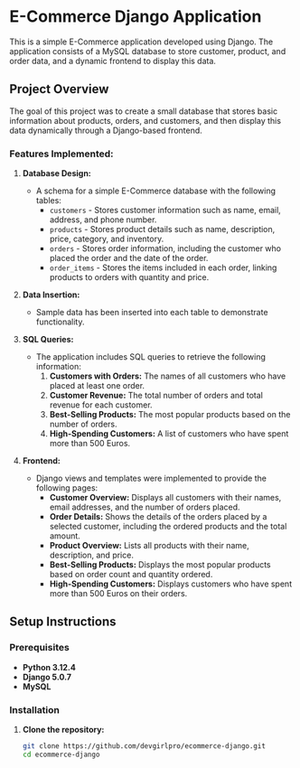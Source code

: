 # E-Commerce Django Application

This is a simple E-Commerce application developed using Django. The application consists of a MySQL database to store customer, product, and order data, and a dynamic frontend to display this data.

## Project Overview

The goal of this project was to create a small database that stores basic information about products, orders, and customers, and then display this data dynamically through a Django-based frontend.

### Features Implemented:

1. **Database Design:**
   - A schema for a simple E-Commerce database with the following tables:
     - `customers` - Stores customer information such as name, email, address, and phone number.
     - `products` - Stores product details such as name, description, price, category, and inventory.
     - `orders` - Stores order information, including the customer who placed the order and the date of the order.
     - `order_items` - Stores the items included in each order, linking products to orders with quantity and price.

2. **Data Insertion:**
   - Sample data has been inserted into each table to demonstrate functionality.

3. **SQL Queries:**
   - The application includes SQL queries to retrieve the following information:
     1. **Customers with Orders:** The names of all customers who have placed at least one order.
     2. **Customer Revenue:** The total number of orders and total revenue for each customer.
     3. **Best-Selling Products:** The most popular products based on the number of orders.
     4. **High-Spending Customers:** A list of customers who have spent more than 500 Euros.

4. **Frontend:**
   - Django views and templates were implemented to provide the following pages:
     - **Customer Overview:** Displays all customers with their names, email addresses, and the number of orders placed.
     - **Order Details:** Shows the details of the orders placed by a selected customer, including the ordered products and the total amount.
     - **Product Overview:** Lists all products with their name, description, and price.
     - **Best-Selling Products:** Displays the most popular products based on order count and quantity ordered.
     - **High-Spending Customers:** Displays customers who have spent more than 500 Euros on their orders.

## Setup Instructions

### Prerequisites

- **Python 3.12.4**
- **Django 5.0.7**
- **MySQL**

### Installation

1. **Clone the repository:**

   ```bash
   git clone https://github.com/devgirlpro/ecommerce-django.git
   cd ecommerce-django
